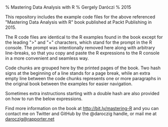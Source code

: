% Mastering Data Analysis with R
% Gergely Daróczi
% 2015

This repository includes the example code files for the above
referenced "Mastering Data Analysis with R" book published
at Packt Publishing in 2015.


The R code files are identical to the R examples found in the
book except for the leading ">" and "+" characters, which
stand for the prompt in the R console. The prompt was
intentionally removed here along with arbitrary line-breaks,
so that you copy and paste the R expressions to the R console
in a more convenient and seamless way.

Code chunks are grouped here by the printed pages of the book.
Two hash signs at the beginning of a line stands for a page
break, while an extra empty line between the code chunks
represents one or more paragraphs in the original book between
the examples for easier navigation.

Sometimes extra instructions starting with a double hash are
also provided on how to run the below expressions.


Find more information on the book at http://bit.ly/mastering-R
and you can contact me on Twitter and GitHub by the @daroczig
handle, or mail me at daroczig@rapporter.net
